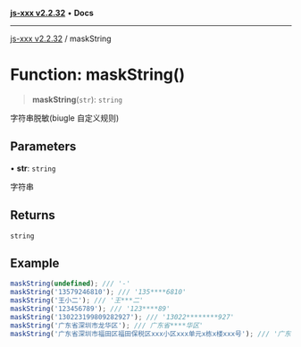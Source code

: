 [**js-xxx v2.2.32**](../README.md) • **Docs**

***

[js-xxx v2.2.32](../README.md) / maskString

# Function: maskString()

> **maskString**(`str`): `string`

字符串脱敏(biugle 自定义规则)

## Parameters

• **str**: `string`

字符串

## Returns

`string`

## Example

```ts
maskString(undefined); /// '-'
maskString('13579246810'); /// '135****6810'
maskString('王小二'); /// '王***二'
maskString('123456789'); /// '123****89'
maskString('130223199809282927'); /// '13022********927'
maskString('广东省深圳市龙华区'); /// 广东省****华区'
maskString('广东省深圳市福田区福田保税区xxx小区xxx单元x栋x楼xxx号'); /// '广东省深圳市福田区******xx号'
```
